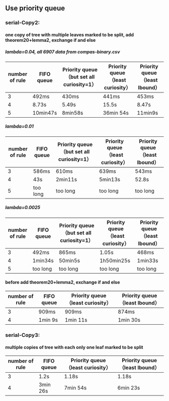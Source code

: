 ## Use priority queue

### serial-Copy2:
#### one copy of tree with multiple leaves marked to be split, add theorem20+lemma2, exchange if and else
##### lambda=0.04, all 6907 data from compas-binary.csv

number of rule | FIFO queue  | Priority queue （but set all curiosity=1）| Priority queue （least curiosity） | Priority queue （least lbound）
  ------------- | ------------- | ------------- | ------------- | ------------- 
3 | 492ms | 430ms | 441ms | 453ms
4 | 8.73s | 5.49s | 15.5s | 8.47s
5 | 10min47s | 8min58s | 36min 54s | 11min9s

##### lambda=0.01

number of rule | FIFO queue  | Priority queue （but set all curiosity=1）| Priority queue （least curiosity） | Priority queue （least lbound）
  ------------- | ------------- | ------------- | ------------- | ------------- 
3 | 586ms | 610ms | 639ms | 543ms
4 | 43s | 2min11s | 5min13s | 52.8s
5 | too long | too long | too long | too long

##### lambda=0.0025

number of rule | FIFO queue  | Priority queue （but set all curiosity=1）| Priority queue （least curiosity） | Priority queue （least lbound）
  ------------- | ------------- | ------------- | ------------- | ------------- 
3 | 492ms | 865ms | 1.05s | 468ms
4 | 1min34s | 50min5s | 1h50min25s | 1min33s
5 | too long | too long | too long | too long



#### before add theorem20+lemma2, exchange if and else
number of rule | FIFO queue  | Priority queue （least curiosity） | Priority queue （least lbound）
  ------------- | ------------- | ------------- | -------------
3 | 909ms | 909ms | 874ms
4 | 1min 9s | 1min 11s | 1min 30s

    
### serial-Copy3:
#### multiple copies of tree with each only one leaf marked to be split
number of rule | FIFO queue  | Priority queue （least curiosity） | Priority queue （least lbound）
  ------------- | ------------- | ------------- | -------------
3 | 1.2s | 1.18s | 1.18s
4 | 3min 26s | 7min 54s | 6min 23s
            

